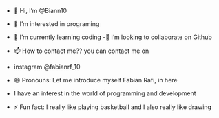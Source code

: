 - 👋 Hi, I’m @Biann10
- 👀 I’m interested in programing
- 🌱 I’m currently learning coding
-💞️ I’m looking to collaborate on Github
- 📫 How to contact me?? you can contact me on
- instagram @fabianrf_10
- 😄 Pronouns: Let me introduce myself Fabian Rafi, in here
- I have an interest in the world of programming and development
  
- ⚡ Fun fact: I really like playing basketball and I also really like drawing

<!---
Biann10/Biann10 is a ✨ special ✨ repository because its `README.md` (this file) appears on your GitHub profile.
You can click the Preview link to take a look at your changes.
--->
